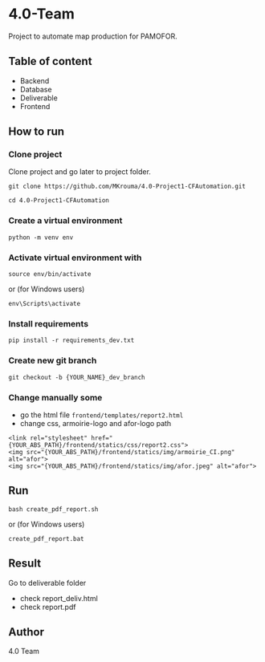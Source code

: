 # 4.0-Team
Project to automate map production for PAMOFOR.


## Table of content
* Backend 
* Database
* Deliverable
* Frontend 


## How to run
### Clone project
Clone project and go later to project folder.
```
git clone https://github.com/MKrouma/4.0-Project1-CFAutomation.git
```
```
cd 4.0-Project1-CFAutomation
```


### Create a virtual environment
```
python -m venv env
```

### Activate virtual environment with 
```
source env/bin/activate
```
or (for Windows users)
```
env\Scripts\activate
```

### Install requirements
```
pip install -r requirements_dev.txt
```

### Create new git branch
```
git checkout -b {YOUR_NAME}_dev_branch
```

### Change manually some
* go the html file `frontend/templates/report2.html`
* change css, armoirie-logo and afor-logo path
```
<link rel="stylesheet" href="{YOUR_ABS_PATH}/frontend/statics/css/report2.css">
<img src="{YOUR_ABS_PATH}/frontend/statics/img/armoirie_CI.png" alt="afor">
<img src="{YOUR_ABS_PATH}/frontend/statics/img/afor.jpeg" alt="afor">

```

## Run
```
bash create_pdf_report.sh
```
or (for Windows users)
```
create_pdf_report.bat
```

## Result
Go to deliverable folder
* check report_deliv.html
* check report.pdf


## Author
4.0 Team 
